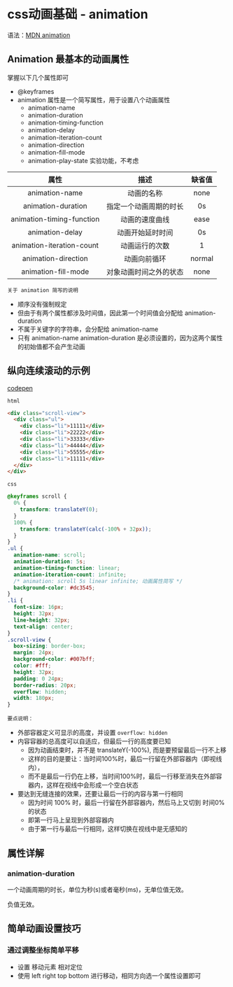# css动画基础 - animation

语法：[MDN animation](https://developer.mozilla.org/zh-CN/docs/Web/CSS/animation)

## Animation 最基本的动画属性

掌握以下几个属性即可

- @keyframes
- animation 属性是一个简写属性，用于设置八个动画属性
  - animation-name
  - animation-duration
  - animation-timing-function
  - animation-delay
  - animation-iteration-count
  - animation-direction
  - animation-fill-mode
  - animation-play-state 实验功能，不考虑



|属性                      | 描述             |  缺省值        |
|:-----------------------:|:----------------:|:-------------:| 
|animation-name           |动画的名称          |  none        |
|animation-duration       |指定一个动画周期的时长|   0s         |
|animation-timing-function|动画的速度曲线       |  ease        |
|animation-delay          |动画开始延时时间     |    0s         |
|animation-iteration-count|动画运行的次数       |    1         |
|animation-direction      |动画向前循环         | normal       |
|animation-fill-mode      |对象动画时间之外的状态|    none       |


`关于 animation 简写的说明 `

- 顺序没有强制规定
- 但由于有两个属性都涉及时间值，因此第一个时间值会分配给 animation-duration
- 不属于关键字的字符串，会分配给 animation-name
- 只有 animation-name animation-duration 是必须设置的，因为这两个属性的初始值都不会产生动画

## 纵向连续滚动的示例

[codepen](https://codepen.io/qingfengwuyou/pen/VwpBxYO)

`html`

```html
<div class="scroll-view">
  <div class="ul">
    <div class="li">11111</div>
    <div class="li">22222</div>
    <div class="li">33333</div>
    <div class="li">44444</div>
    <div class="li">55555</div>
    <div class="li">11111</div>
  </div>
</div>
```

`css`

```css
@keyframes scroll {
  0% {
    transform: translateY(0);
  }
  100% {
    transform: translateY(calc(-100% + 32px));
  }
}
.ul {
  animation-name: scroll;
  animation-duration: 5s;
  animation-timing-function: linear;
  animation-iteration-count: infinite;
  /* animation: scroll 5s linear infinite; 动画属性简写 */
  background-color: #dc3545;
}
.li {
  font-size: 16px;
  height: 32px;
  line-height: 32px;
  text-align: center;
}
.scroll-view {
  box-sizing: border-box;
  margin: 24px;
  background-color: #007bff;
  color: #fff;
  height: 32px;
  padding: 0 24px;
  border-radius: 20px;
  overflow: hidden;
  width: 180px;
}
```

`要点说明：`

- 外部容器定义可显示的高度，并设置 `overflow: hidden`
- 内容容器的总高度可以自适应，但最后一行的高度要已知
  + 因为动画结束时，并不是 translateY(-100%), 而是要预留最后一行不上移
  + 这样的目的是要让：当时间100%时，最后一行留在外部容器内（即视线内），
  + 而不是最后一行仍在上移，当时间100%时，最后一行移至消失在外部容器内，这样在视线中会形成一个空白状态
- 要达到无缝连接的效果，还要让最后一行的内容与第一行相同
  + 因为时间 100% 时，最后一行留在外部容器内，然后马上又切到 时间0% 的状态
  + 即第一行马上呈现到外部容器内
  + 由于第一行与最后一行相同，这样切换在视线中是无感知的

## 属性详解

### animation-duration

一个动画周期的时长，单位为秒(s)或者毫秒(ms)，无单位值无效。

负值无效。


## 简单动画设置技巧

### 通过调整坐标简单平移

- 设置 移动元素 相对定位
- 使用 left right top bottom 进行移动，相同方向选一个属性设置即可


